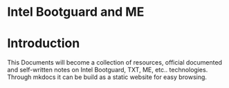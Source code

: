 # Intel Bootguard and ME

# Introduction

This Documents will become a collection of resources, official documented and self-written notes on Intel Bootguard, TXT, ME, etc.. technologies.
Through mkdocs it can be build as a static website for easy browsing.
